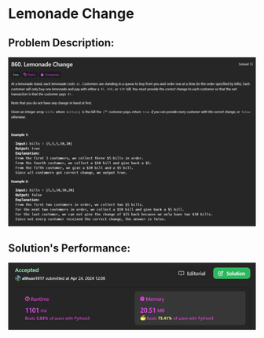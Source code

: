 # Lemonade Change

## Problem Description:
![alt text](images/image(1).png)

## Solution's Performance:
![alt text](images/image.png)